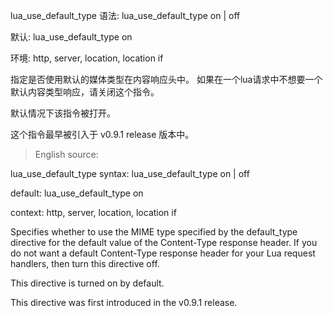 lua_use_default_type
语法: lua_use_default_type on | off

默认: lua_use_default_type on

环境: http, server, location, location if

指定是否使用默认的媒体类型在内容响应头中。
如果在一个lua请求中不想要一个默认内容类型响应，请关闭这个指令。

默认情况下该指令被打开。

这个指令最早被引入于 v0.9.1 release 版本中。

> English source:

lua_use_default_type
syntax: lua_use_default_type on | off

default: lua_use_default_type on

context: http, server, location, location if

Specifies whether to use the MIME type specified by the default_type directive for the default value of the Content-Type response header. If you do not want a default Content-Type response header for your Lua request handlers, then turn this directive off.

This directive is turned on by default.

This directive was first introduced in the v0.9.1 release.